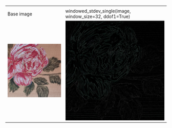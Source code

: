

<table>
<tr><td colspan="3"></td> </tr>

<tr>
<td>Base image</td>
<td>windowed_stdev_single(image, window_size=32, ddof1=True)</td>
</tr>
<tr>
<td><img src="img/H5.jpg"></td>
<td><img src="img/H5-fast_std.jpg"></td>
</tr>

</table>
